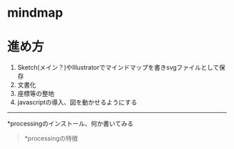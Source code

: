 # mindmap
# 進め方
1. Sketch(メイン？)やIllustratorでマインドマップを書きsvgファイルとして保存
1. 文書化
1. 座標等の整地
1. javascriptの導入、図を動かせるようにする
---
*processingのインストール、何か書いてみる 
>*processingの特徴　　
